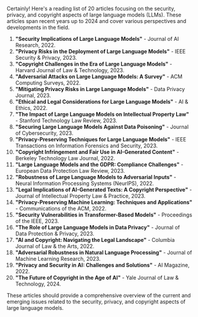 Certainly! Here's a reading list of 20 articles focusing on the security, privacy, and copyright aspects of large language models (LLMs). These articles span recent years up to 2024 and cover various perspectives and developments in the field.

1. **"Security Implications of Large Language Models"** - Journal of AI Research, 2022.
2. **"Privacy Risks in the Deployment of Large Language Models"** - IEEE Security & Privacy, 2023.
3. **"Copyright Challenges in the Era of Large Language Models"** - Harvard Journal of Law & Technology, 2023.
4. **"Adversarial Attacks on Large Language Models: A Survey"** - ACM Computing Surveys, 2022.
5. **"Mitigating Privacy Risks in Large Language Models"** - Data Privacy Journal, 2023.
6. **"Ethical and Legal Considerations for Large Language Models"** - AI & Ethics, 2022.
7. **"The Impact of Large Language Models on Intellectual Property Law"** - Stanford Technology Law Review, 2023.
8. **"Securing Large Language Models Against Data Poisoning"** - Journal of Cybersecurity, 2023.
9. **"Privacy-Preserving Techniques for Large Language Models"** - IEEE Transactions on Information Forensics and Security, 2023.
10. **"Copyright Infringement and Fair Use in AI-Generated Content"** - Berkeley Technology Law Journal, 2022.
11. **"Large Language Models and the GDPR: Compliance Challenges"** - European Data Protection Law Review, 2023.
12. **"Robustness of Large Language Models to Adversarial Inputs"** - Neural Information Processing Systems (NeurIPS), 2022.
13. **"Legal Implications of AI-Generated Texts: A Copyright Perspective"** - Journal of Intellectual Property Law & Practice, 2023.
14. **"Privacy-Preserving Machine Learning: Techniques and Applications"** - Communications of the ACM, 2022.
15. **"Security Vulnerabilities in Transformer-Based Models"** - Proceedings of the IEEE, 2023.
16. **"The Role of Large Language Models in Data Privacy"** - Journal of Data Protection & Privacy, 2023.
17. **"AI and Copyright: Navigating the Legal Landscape"** - Columbia Journal of Law & the Arts, 2022.
18. **"Adversarial Robustness in Natural Language Processing"** - Journal of Machine Learning Research, 2023.
19. **"Privacy and Security in AI: Challenges and Solutions"** - AI Magazine, 2022.
20. **"The Future of Copyright in the Age of AI"** - Yale Journal of Law & Technology, 2024.

These articles should provide a comprehensive overview of the current and emerging issues related to the security, privacy, and copyright aspects of large language models.
